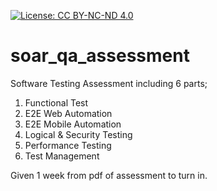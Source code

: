 [![License: CC BY-NC-ND 4.0](https://img.shields.io/badge/License-CC%20BY--NC--ND%204.0-lightgrey)](https://creativecommons.org/licenses/by-nc-nd/4.0/)


# soar_qa_assessment

Software Testing Assessment including 6 parts;
1) Functional Test
2) E2E Web Automation
3) E2E Mobile Automation
4) Logical & Security Testing
5) Performance Testing
6) Test Management

Given 1 week from pdf of assessment to turn in.  
